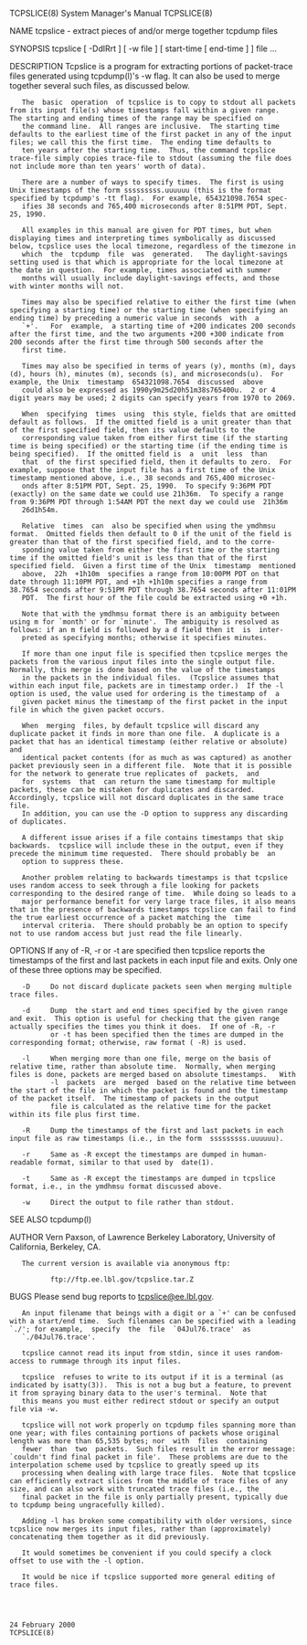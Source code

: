 TCPSLICE(8)                                                                                System Manager's Manual                                                                                TCPSLICE(8)



NAME
       tcpslice - extract pieces of and/or merge together tcpdump files

SYNOPSIS
       tcpslice [ -DdlRrt ] [ -w file ]
                [ start-time [ end-time ] ] file ...

DESCRIPTION
       Tcpslice is a program for extracting portions of packet-trace files generated using tcpdump(l)'s -w flag.  It can also be used to merge together several such files, as discussed below.

       The  basic  operation  of tcpslice is to copy to stdout all packets from its input file(s) whose timestamps fall within a given range.  The starting and ending times of the range may be specified on
       the command line.  All ranges are inclusive.  The starting time defaults to the earliest time of the first packet in any of the input files; we call this the first time.  The ending time defaults to
       ten years after the starting time.  Thus, the command tcpslice trace-file simply copies trace-file to stdout (assuming the file does not include more than ten years' worth of data).

       There are a number of ways to specify times.  The first is using Unix timestamps of the form sssssssss.uuuuuu (this is the format specified by tcpdump's -tt flag).  For example, 654321098.7654 spec‐
       ifies 38 seconds and 765,400 microseconds after 8:51PM PDT, Sept. 25, 1990.

       All examples in this manual are given for PDT times, but when displaying times and interpreting times symbolically as discussed below, tcpslice uses the local timezone, regardless of the timezone in
       which  the  tcpdump  file  was  generated.   The daylight-savings setting used is that which is appropriate for the local timezone at the date in question.  For example, times associated with summer
       months will usually include daylight-savings effects, and those with winter months will not.

       Times may also be specified relative to either the first time (when specifying a starting time) or the starting time (when specifying an ending time) by preceding a numeric value in seconds  with  a
       `+'.   For  example,  a starting time of +200 indicates 200 seconds after the first time, and the two arguments +200 +300 indicate from 200 seconds after the first time through 500 seconds after the
       first time.

       Times may also be specified in terms of years (y), months (m), days (d), hours (h), minutes (m), seconds (s), and microseconds(u).  For example, the Unix  timestamp  654321098.7654  discussed  above
       could also be expressed as 1990y9m25d20h51m38s765400u.  2 or 4 digit years may be used; 2 digits can specify years from 1970 to 2069.

       When  specifying  times  using  this style, fields that are omitted default as follows.  If the omitted field is a unit greater than that of the first specified field, then its value defaults to the
       corresponding value taken from either first time (if the starting time is being specified) or the starting time (if the ending time is being specified).  If the omitted field is  a  unit  less  than
       that  of the first specified field, then it defaults to zero.  For example, suppose that the input file has a first time of the Unix timestamp mentioned above, i.e., 38 seconds and 765,400 microsec‐
       onds after 8:51PM PDT, Sept. 25, 1990.  To specify 9:36PM PDT (exactly) on the same date we could use 21h36m.  To specify a range from 9:36PM PDT through 1:54AM PDT the next day we could use  21h36m
       26d1h54m.

       Relative  times  can  also be specified when using the ymdhmsu format.  Omitted fields then default to 0 if the unit of the field is greater than that of the first specified field, and to the corre‐
       sponding value taken from either the first time or the starting time if the omitted field's unit is less than that of the first specified field.  Given a first time of the Unix  timestamp  mentioned
       above,  22h  +1h10m  specifies a range from 10:00PM PDT on that date through 11:10PM PDT, and +1h +1h10m specifies a range from 38.7654 seconds after 9:51PM PDT through 38.7654 seconds after 11:01PM
       PDT.  The first hour of the file could be extracted using +0 +1h.

       Note that with the ymdhmsu format there is an ambiguity between using m for `month' or for `minute'.  The ambiguity is resolved as follows: if an m field is followed by a d field then it  is  inter‐
       preted as specifying months; otherwise it specifies minutes.

       If more than one input file is specified then tcpslice merges the packets from the various input files into the single output file.  Normally, this merge is done based on the value of the timestamps
       in the packets in the individual files.  (Tcpslice assumes that within each input file, packets are in timestamp order.)  If the -l option is used, the value used for ordering is the timestamp of  a
       given packet minus the timestamp of the first packet in the input file in which the given packet occurs.

       When  merging  files, by default tcpslice will discard any duplicate packet it finds in more than one file.  A duplicate is a packet that has an identical timestamp (either relative or absolute) and
       identical packet contents (for as much as was captured) as another packet previously seen in a different file.  Note that it is possible for the network to generate true replicates of  packets,  and
       for  systems  that  can return the same timestamp for multiple packets, these can be mistaken for duplicates and discarded.  Accordingly, tcpslice will not discard duplicates in the same trace file.
       In addition, you can use the -D option to suppress any discarding of duplicates.

       A different issue arises if a file contains timestamps that skip backwards.  tcpslice will include these in the output, even if they precede the minimum time requested.  There should probably be  an
       option to suppress these.

       Another problem relating to backwards timestamps is that tcpslice uses random access to seek through a file looking for packets corresponding to the desired range of time.  While doing so leads to a
       major performance benefit for very large trace files, it also means that in the presence of backwards timestamps tcpslice can fail to find the true earliest occurrence of a packet matching the  time
       interval criteria.  There should probably be an option to specify not to use random access but just read the file linearly.

OPTIONS
       If any of -R, -r or -t are specified then tcpslice reports the timestamps of the first and last packets in each input file and exits.  Only one of these three options may be specified.

       -D     Do not discard duplicate packets seen when merging multiple trace files.

       -d     Dump  the start and end times specified by the given range and exit.  This option is useful for checking that the given range actually specifies the times you think it does.  If one of -R, -r
              or -t has been specified then the times are dumped in the corresponding format; otherwise, raw format ( -R) is used.

       -l     When merging more than one file, merge on the basis of relative time, rather than absolute time.  Normally, when merging files is done, packets are merged based on absolute timestamps.   With
              -l  packets  are  merged  based on the relative time between the start of the file in which the packet is found and the timestamp of the packet itself.  The timestamp of packets in the output
              file is calculated as the relative time for the packet within its file plus first time.

       -R     Dump the timestamps of the first and last packets in each input file as raw timestamps (i.e., in the form  sssssssss.uuuuuu).

       -r     Same as -R except the timestamps are dumped in human-readable format, similar to that used by  date(1).

       -t     Same as -R except the timestamps are dumped in tcpslice format, i.e., in the ymdhmsu format discussed above.

       -w     Direct the output to file rather than stdout.

SEE ALSO
       tcpdump(l)

AUTHOR
       Vern Paxson, of Lawrence Berkeley Laboratory, University of California, Berkeley, CA.

       The current version is available via anonymous ftp:

              ftp://ftp.ee.lbl.gov/tcpslice.tar.Z

BUGS
       Please send bug reports to tcpslice@ee.lbl.gov.

       An input filename that beings with a digit or a `+' can be confused with a start/end time.  Such filenames can be specified with a leading `./'; for example,  specify  the  file  `04Jul76.trace'  as
       `./04Jul76.trace'.

       tcpslice cannot read its input from stdin, since it uses random-access to rummage through its input files.

       tcpslice  refuses to write to its output if it is a terminal (as indicated by isatty(3)).  This is not a bug but a feature, to prevent it from spraying binary data to the user's terminal.  Note that
       this means you must either redirect stdout or specify an output file via -w.

       tcpslice will not work properly on tcpdump files spanning more than one year; with files containing portions of packets whose original length was more than 65,535 bytes; nor  with  files  containing
       fewer  than  two  packets.  Such files result in the error message: `couldn't find final packet in file'.  These problems are due to the interpolation scheme used by tcpslice to greatly speed up its
       processing when dealing with large trace files.  Note that tcpslice can efficiently extract slices from the middle of trace files of any size, and can also work with truncated trace files (i.e., the
       final packet in the file is only partially present, typically due to tcpdump being ungracefully killed).

       Adding -l has broken some compatibility with older versions, since tcpslice now merges its input files, rather than (approximately) concatenating them together as it did previously.

       It would sometimes be convenient if you could specify a clock offset to use with the -l option.

       It would be nice if tcpslice supported more general editing of trace files.



                                                                                               24 February 2000                                                                                   TCPSLICE(8)
